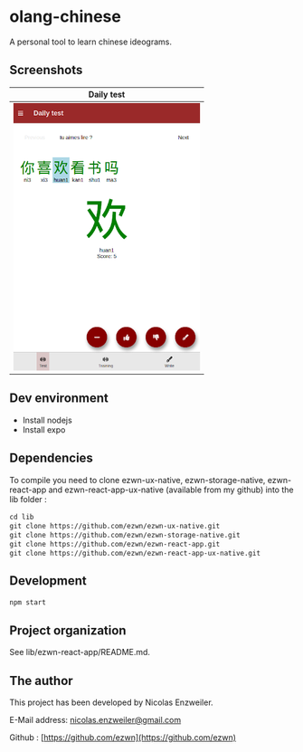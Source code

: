 # olang-chinese

A personal tool to learn chinese ideograms.

## Screenshots

|                        Daily test                         |
| :-------------------------------------------------------: |
| ![Daily test](./docs/screenshots/olang-chinese-daily.png) |

## Dev environment

- Install nodejs
- Install expo

## Dependencies

To compile you need to clone ezwn-ux-native, ezwn-storage-native, ezwn-react-app and ezwn-react-app-ux-native (available from my github) into the lib folder :

```
cd lib
git clone https://github.com/ezwn/ezwn-ux-native.git
git clone https://github.com/ezwn/ezwn-storage-native.git
git clone https://github.com/ezwn/ezwn-react-app.git
git clone https://github.com/ezwn/ezwn-react-app-ux-native.git
```

## Development

```
npm start
```

## Project organization

See lib/ezwn-react-app/README.md.

## The author

This project has been developed by Nicolas Enzweiler.

E-Mail address: [nicolas.enzweiler@gmail.com](mailto:nicolas.enzweiler@gmail.com)

Github : [https://github.com/ezwn](https://github.com/ezwn)
